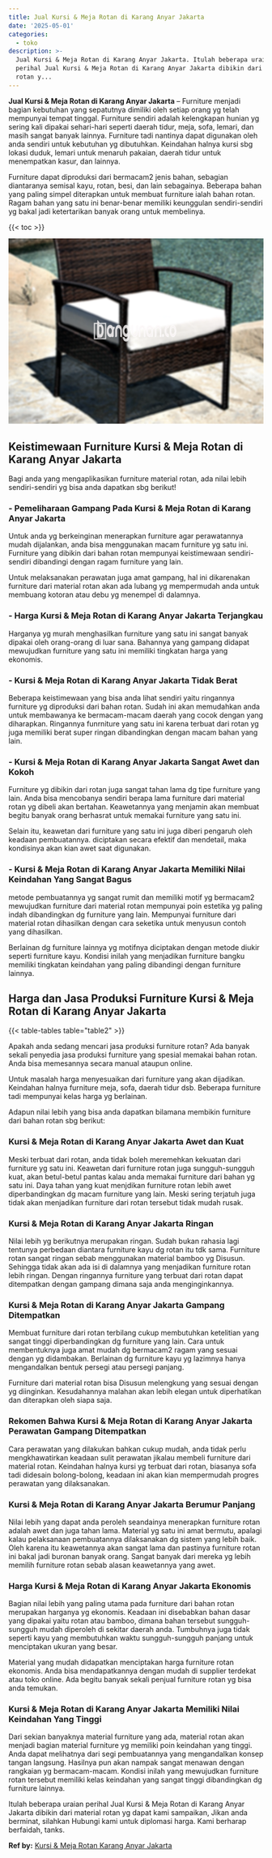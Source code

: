 ```yaml
---
title: Jual Kursi & Meja Rotan di Karang Anyar Jakarta
date: '2025-05-01'
categories:
  - toko
description: >-
  Jual Kursi & Meja Rotan di Karang Anyar Jakarta. Itulah beberapa uraian
  perihal Jual Kursi & Meja Rotan di Karang Anyar Jakarta dibikin dari material
  rotan y...
---
```


**Jual Kursi & Meja Rotan di Karang Anyar Jakarta** – Furniture menjadi bagian kebutuhan yang sepatutnya dimiliki oleh setiap orang yg telah mempunyai tempat tinggal. Furniture sendiri adalah kelengkapan hunian yg sering kali dipakai sehari-hari seperti daerah tidur, meja, sofa, lemari, dan masih sangat banyak lainnya. Furniture tadi nantinya dapat digunakan oleh anda sendiri untuk kebutuhan yg dibutuhkan. Keindahan halnya kursi sbg lokasi duduk, lemari untuk menaruh pakaian, daerah tidur untuk menempatkan kasur, dan lainnya.

Furniture dapat diproduksi dari bermacam2 jenis bahan, sebagian diantaranya semisal kayu, rotan, besi, dan lain sebagainya. Beberapa bahan yang paling simpel diterapkan untuk membuat furniture ialah bahan rotan. Ragam bahan yang satu ini benar-benar memiliki keunggulan sendiri-sendiri yg bakal jadi ketertarikan banyak orang untuk membelinya.

{{< toc >}}

![Jual Kursi & Meja Rotan di Karang Anyar Jakarta](/images/kursi-meja-rotan-murah03.png)

## Keistimewaan Furniture Kursi & Meja Rotan di Karang Anyar Jakarta

Bagi anda yang mengaplikasikan furniture material rotan, ada nilai lebih sendiri-sendiri yg bisa anda dapatkan sbg berikut!

### \- Pemeliharaan Gampang Pada Kursi & Meja Rotan di Karang Anyar Jakarta

Untuk anda yg berkeinginan menerapkan furniture agar perawatannya mudah dijalankan, anda bisa menggunakan macam furniture yg satu ini. Furniture yang dibikin dari bahan rotan mempunyai keistimewaan sendiri-sendiri dibandingi dengan ragam furniture yang lain.

Untuk melaksanakan perawatan juga amat gampang, hal ini dikarenakan furniture dari material rotan akan ada lubang yg mempermudah anda untuk membuang kotoran atau debu yg menempel di dalamnya.

### \- Harga Kursi & Meja Rotan di Karang Anyar Jakarta Terjangkau

Harganya yg murah menghasilkan furniture yang satu ini sangat banyak dipakai oleh orang-orang di luar sana. Bahannya yang gampang didapat mewujudkan furniture yang satu ini memiliki tingkatan harga yang ekonomis.

### \- Kursi & Meja Rotan di Karang Anyar Jakarta Tidak Berat

Beberapa keistimewaan yang bisa anda lihat sendiri yaitu ringannya furniture yg diproduksi dari bahan rotan. Sudah ini akan memudahkan anda untuk membawanya ke bermacam-macam daerah yang cocok dengan yang diharapkan. Ringannya funrniture yang satu ini karena terbuat dari rotan yg juga memiliki berat super ringan dibandingkan dengan macam bahan yang lain.

### \- Kursi & Meja Rotan di Karang Anyar Jakarta Sangat Awet dan Kokoh

Furniture yg dibikin dari rotan juga sangat tahan lama dg tipe furniture yang lain. Anda bisa mencobanya sendiri berapa lama furniture dari material rotan yg dibeli akan bertahan. Keawetannya yang menjamin akan membuat begitu banyak orang berhasrat untuk memakai furniture yang satu ini.

Selain itu, keawetan dari furniture yang satu ini juga diberi pengaruh oleh keadaan pembuatannya. diciptakan secara efektif dan mendetail, maka kondisinya akan kian awet saat digunakan.

### \- Kursi & Meja Rotan di Karang Anyar Jakarta Memiliki Nilai Keindahan Yang Sangat Bagus

metode pembuatannya yg sangat rumit dan memiliki motif yg bermacam2 mewujudkan furniture dari material rotan mempunyai poin estetika yg paling indah dibandingkan dg furniture yang lain. Mempunyai furniture dari material rotan dihasilkan dengan cara seketika untuk menyusun contoh yang dihasilkan.

Berlainan dg furniture lainnya yg motifnya diciptakan dengan metode diukir seperti furniture kayu. Kondisi inilah yang menjadikan furniture bangku memiliki tingkatan keindahan yang paling dibandingi dengan furniture lainnya.

## Harga dan Jasa Produksi Furniture Kursi & Meja Rotan di Karang Anyar Jakarta

{{< table-tables table="table2" >}}

Apakah anda sedang mencari jasa produksi furniture rotan? Ada banyak sekali penyedia jasa produksi furniture yang spesial memakai bahan rotan. Anda bisa memesannya secara manual ataupun online.

Untuk masalah harga menyesuaikan dari furniture yang akan dijadikan. Keindahan halnya furniture meja, sofa, daerah tidur dsb. Beberapa furniture tadi mempunyai kelas harga yg berlainan.

Adapun nilai lebih yang bisa anda dapatkan bilamana membikin furniture dari bahan rotan sbg berikut:

### Kursi & Meja Rotan di Karang Anyar Jakarta Awet dan Kuat

Meski terbuat dari rotan, anda tidak boleh meremehkan kekuatan dari furniture yg satu ini. Keawetan dari furniture rotan juga sungguh-sungguh kuat, akan betul-betul pantas kalau anda memakai furniture dari bahan yg satu ini. Daya tahan yang kuat menjdikan furniture rotan lebih awet diperbandingkan dg macam furniture yang lain. Meski sering terjatuh juga tidak akan menjadikan furniture dari rotan tersebut tidak mudah rusak.

### Kursi & Meja Rotan di Karang Anyar Jakarta Ringan

Nilai lebih yg berikutnya merupakan ringan. Sudah bukan rahasia lagi tentunya perbedaan diantara furniture kayu dg rotan itu tdk sama. Furniture rotan sangat ringan sebab menggunakan material bamboo yg Disusun. Sehingga tidak akan ada isi di dalamnya yang menjadikan furniture rotan lebih ringan. Dengan ringannya furniture yang terbuat dari rotan dapat ditempatkan dengan gampang dimana saja anda menginginkannya.

### Kursi & Meja Rotan di Karang Anyar Jakarta Gampang Ditempatkan

Membuat furniture dari rotan terbilang cukup membutuhkan ketelitian yang sangat tinggi diperbandingkan dg furniture yang lain. Cara untuk membentuknya juga amat mudah dg bermacam2 ragam yang sesuai dengan yg didambakan. Berlainan dg furniture kayu yg lazimnya hanya mengandalkan bentuk persegi atau persegi panjang.

Furniture dari material rotan bisa Disusun melengkung yang sesuai dengan yg diinginkan. Kesudahannya malahan akan lebih elegan untuk diperhatikan dan diterapkan oleh siapa saja.

### Rekomen Bahwa Kursi & Meja Rotan di Karang Anyar Jakarta Perawatan Gampang Ditempatkan

Cara perawatan yang dilakukan bahkan cukup mudah, anda tidak perlu mengkhawatirkan keadaan sulit perawatan jikalau membeli furniture dari material rotan. Keindahan halnya kursi yg terbuat dari rotan, biasanya sofa tadi didesain bolong-bolong, keadaan ini akan kian mempermudah progres perawatan yang dilaksanakan.

### Kursi & Meja Rotan di Karang Anyar Jakarta Berumur Panjang

Nilai lebih yang dapat anda peroleh seandainya menerapkan furniture rotan adalah awet dan juga tahan lama. Material yg satu ini amat bermutu, apalagi kalau pelaksanaan pembuatannya dilaksanakan dg sistem yang lebih baik. Oleh karena itu keawetannya akan sangat lama dan pastinya furniture rotan ini bakal jadi buronan banyak orang. Sangat banyak dari mereka yg lebih memilih furniture rotan sebab alasan keawetannya yang awet.

### Harga Kursi & Meja Rotan di Karang Anyar Jakarta Ekonomis

Bagian nilai lebih yang paling utama pada furniture dari bahan rotan merupakan harganya yg ekonomis. Keadaan ini disebabkan bahan dasar yang dipakai yaitu rotan atau bamboo, dimana bahan tersebut sungguh-sungguh mudah diperoleh di sekitar daerah anda. Tumbuhnya juga tidak seperti kayu yang membutuhkan waktu sungguh-sungguh panjang untuk menciptakan ukuran yang besar.

Material yang mudah didapatkan menciptakan harga furniture rotan ekonomis. Anda bisa mendapatkannya dengan mudah di supplier terdekat atau toko online. Ada begitu banyak sekali penjual furniture rotan yg bisa anda temukan.

### Kursi & Meja Rotan di Karang Anyar Jakarta Memiliki Nilai Keindahan Yang Tinggi

Dari sekian banyaknya material furniture yang ada, material rotan akan menjadi bagian material furniture yg memiliki poin keindahan yang tinggi. Anda dapat melihatnya dari segi pembuatannya yang mengandalkan konsep tangan langsung. Hasilnya pun akan nampak sangat menawan dengan rangkaian yg bermacam-macam. Kondisi inilah yang mewujudkan furniture rotan tersebut memiliki kelas keindahan yang sangat tinggi dibandingkan dg furniture lainnya.

Itulah beberapa uraian perihal Jual Kursi & Meja Rotan di Karang Anyar Jakarta dibikin dari material rotan yg dapat kami sampaikan, Jikan anda berminat, silahkan Hubungi kami untuk diplomasi harga. Kami berharap berfaidah, tanks.

**Ref by:** [Kursi & Meja Rotan Karang Anyar Jakarta](https://id.wikipedia.org/wiki/Kursi)
